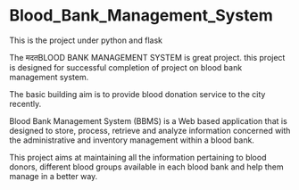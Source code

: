 # Blood_Bank_Management_System
This is the project under python and flask

The मदतBLOOD BANK MANAGEMENT SYSTEM is great project. this project is designed for successful completion of project on blood bank management system.

The basic building aim is to provide blood donation service to the city recently.
      
Blood Bank Management System (BBMS) is a Web based application that is designed to store, process, retrieve and analyze information concerned with the administrative and inventory management within a blood bank.

This project aims at maintaining all the information pertaining to blood donors, different blood groups available in each blood bank and help them manage in a better way.

